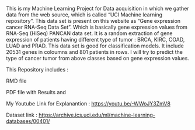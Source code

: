 This is my Machine Learning Project for Data acquisition in which we gather data from the web source, which is called “UCI Machine
learning repository”. This data set is present on this website as “Gene expression cancer RNA-Seq Data
Set”. Which is basically gene expression values from RNA-Seq (HiSeq) PANCAN data set. It is a random
extraction of gene expression of patients having different type of tumor : BRCA, KIRC, COAD, LUAD and
PRAD. This data set is good for classification models. It include 20531 genes in coloumns and 801 patients
in rows. I will try to predict the type of cancer tumor from above classes based on gene expression values.


This Repository includes :

RMD file

PDF file with Results and

My Youtube Link for Explanantion : https://youtu.be/-WWoJY3ZmV8

Dataset link : https://archive.ics.uci.edu/ml/machine-learning-databases/00401/